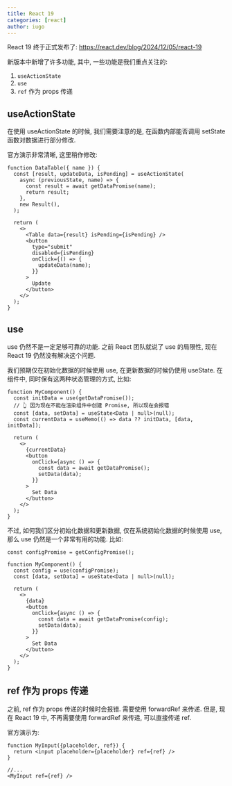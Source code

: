 ```yaml
---
title: React 19
categories: [react]
author: iugo
---
```


React 19 终于正式发布了: <https://react.dev/blog/2024/12/05/react-19>

新版本中新增了许多功能, 其中, 一些功能是我们重点关注的:

1. `useActionState`
2. `use`
3. `ref` 作为 props 传递

## useActionState

在使用 useActionState 的时候, 我们需要注意的是, 在函数内部能否调用 setState
函数对数据进行部分修改.

官方演示非常清晰, 这里稍作修改:

```tsx
function DataTable({ name }) {
  const [result, updateData, isPending] = useActionState(
    async (previousState, name) => {
      const result = await getDataPromise(name);
      return result;
    },
    new Result(),
  );

  return (
    <>
      <Table data={result} isPending={isPending} />
      <button
        type="submit"
        disabled={isPending}
        onClick={() => {
          updateData(name);
        }}
      >
        Update
      </button>
    </>
  );
}
```

## use

use 仍然不是一定足够可靠的功能. 之前 React 团队就说了 use 的局限性, 现在
React 19 仍然没有解决这个问题.

我们预期仅在初始化数据的时候使用 use, 在更新数据的时候仍使用 useState.
在组件中, 同时保有这两种状态管理的方式, 比如:

```tsx
function MyComponent() {
  const initData = use(getDataPromise());
  // 👆 因为现在不能在渲染组件中创建 Promise, 所以现在会报错
  const [data, setData] = useState<Data | null>(null);
  const currentData = useMemo(() => data ?? initData, [data, initData]);

  return (
    <>
      {currentData}
      <button
        onClick={async () => {
          const data = await getDataPromise();
          setData(data);
        }}
      >
        Set Data
      </button>
    </>
  );
}
```

不过, 如何我们区分初始化数据和更新数据, 仅在系统初始化数据的时候使用 use,
那么 use 仍然是一个非常有用的功能. 比如:

```tsx
const configPromise = getConfigPromise();

function MyComponent() {
  const config = use(configPromise);
  const [data, setData] = useState<Data | null>(null);

  return (
    <>
      {data}
      <button
        onClick={async () => {
          const data = await getDataPromise(config);
          setData(data);
        }}
      >
        Set Data
      </button>
    </>
  );
}
```

## ref 作为 props 传递

之前, ref 作为 props 传递的时候时会报错. 需要使用 forwardRef 来传递.
但是, 现在 React 19 中, 不再需要使用 forwardRef 来传递, 可以直接传递 ref.

官方演示为:

```tsx
function MyInput({placeholder, ref}) {
  return <input placeholder={placeholder} ref={ref} />
}

//...
<MyInput ref={ref} />
```
